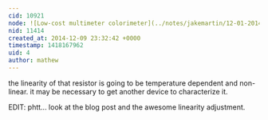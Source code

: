 ```yaml
---
cid: 10921
node: ![Low-cost multimeter colorimeter](../notes/jakemartin/12-01-2014/low-cost-multimeter-colorimeter)
nid: 11414
created_at: 2014-12-09 23:32:42 +0000
timestamp: 1418167962
uid: 4
author: mathew
---
```


the linearity of that resistor is going to be temperature dependent and non-linear.  it may be necessary to get another device to characterize it. 

EDIT: phtt... look at the blog post and the awesome linearity adjustment. 